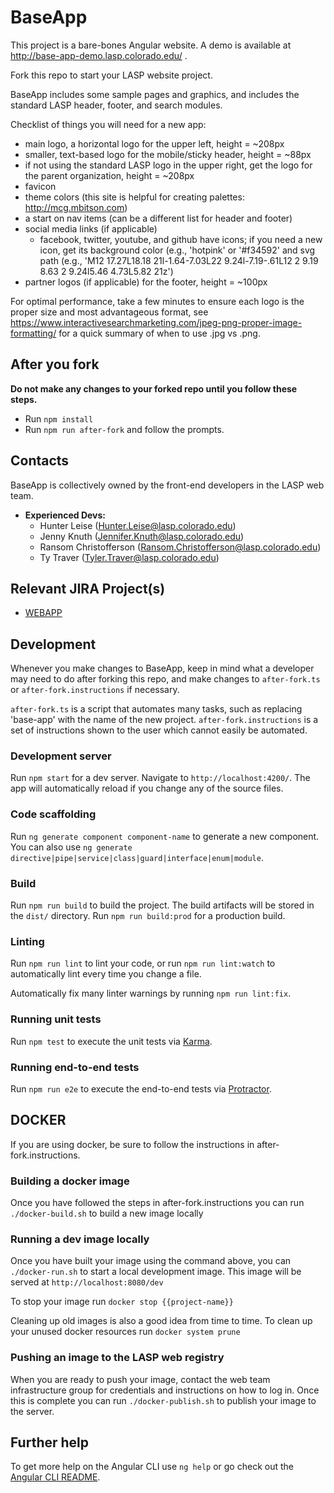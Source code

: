 # BaseApp

This project is a bare-bones Angular website. A demo is available at http://base-app-demo.lasp.colorado.edu/ . 

Fork this repo to start your LASP website project.

BaseApp includes some sample pages and graphics, and includes the standard LASP header, footer, and search modules.

Checklist of things you will need for a new app:
- main logo, a horizontal logo for the upper left, height = ~208px
- smaller, text-based logo for the mobile/sticky header, height = ~88px
- if not using the standard LASP logo in the upper right, get the logo for the parent organization, height = ~208px
- favicon
- theme colors (this site is helpful for creating palettes: http://mcg.mbitson.com)
- a start on nav items (can be a different list for header and footer)
- social media links (if applicable)
    - facebook, twitter, youtube, and github have icons; if you need a new icon, get its background color (e.g., 'hotpink' or '#f34592' and svg path (e.g., 'M12 17.27L18.18 21l-1.64-7.03L22 9.24l-7.19-.61L12 2 9.19 8.63 2 9.24l5.46 4.73L5.82 21z')
- partner logos (if applicable) for the footer, height = ~100px

For optimal performance, take a few minutes to ensure each logo is the proper size and most advantageous format, see https://www.interactivesearchmarketing.com/jpeg-png-proper-image-formatting/ for a quick summary of when to use .jpg vs .png.

## After you fork

**Do not make any changes to your forked repo until you follow these steps.**

* Run `npm install`
* Run `npm run after-fork` and follow the prompts.

## Contacts

BaseApp is collectively owned by the front-end developers in the LASP web team.

* **Experienced Devs:**
    * Hunter Leise (<Hunter.Leise@lasp.colorado.edu>)
    * Jenny Knuth (<Jennifer.Knuth@lasp.colorado.edu>)
    * Ransom Christofferson (<Ransom.Christofferson@lasp.colorado.edu>)
    * Ty Traver (<Tyler.Traver@lasp.colorado.edu>)


## Relevant JIRA Project(s)

* [WEBAPP](http://mods-jira.lasp.colorado.edu:8080/projects/WEBAPP/)


## Development

Whenever you make changes to BaseApp, keep in mind what a developer may need to do after forking this repo, and make changes to `after-fork.ts` or `after-fork.instructions` if necessary.

`after-fork.ts` is a script that automates many tasks, such as replacing 'base-app' with the name of the new project. `after-fork.instructions` is a set of instructions shown to the user which cannot easily be automated.

### Development server

Run `npm start` for a dev server. Navigate to `http://localhost:4200/`. The app will automatically reload if you change any of the source files.

### Code scaffolding

Run `ng generate component component-name` to generate a new component. You can also use `ng generate directive|pipe|service|class|guard|interface|enum|module`.

### Build

Run `npm run build` to build the project. The build artifacts will be stored in the `dist/` directory. Run `npm run build:prod`  for a production build.

### Linting

Run `npm run lint` to lint your code, or run `npm run lint:watch` to automatically lint every time you change a file.

Automatically fix many linter warnings by running `npm run lint:fix`.

### Running unit tests

Run `npm test` to execute the unit tests via [Karma](https://karma-runner.github.io).

### Running end-to-end tests

Run `npm run e2e` to execute the end-to-end tests via [Protractor](http://www.protractortest.org/).

## DOCKER

If you are using docker, be sure to follow the instructions in after-fork.instructions.

### Building a docker image

Once you have followed the steps in after-fork.instructions you can run `./docker-build.sh` to build a new image locally

### Running a dev image locally

Once you have built your image using the command above, you can `./docker-run.sh` to start a local development image. This image will be served at `http://localhost:8080/dev`

To stop your image run `docker stop {{project-name}}`

Cleaning up old images is also a good idea from time to time. To clean up your unused docker resources run `docker system prune`

### Pushing an image to the LASP web registry

When you are ready to push your image, contact the web team infrastructure group for credentials and instructions on how to log in. Once this is complete you can run `./docker-publish.sh` to publish your image to the server.

## Further help

To get more help on the Angular CLI use `ng help` or go check out the [Angular CLI README](https://github.com/angular/angular-cli/blob/master/README.md).
